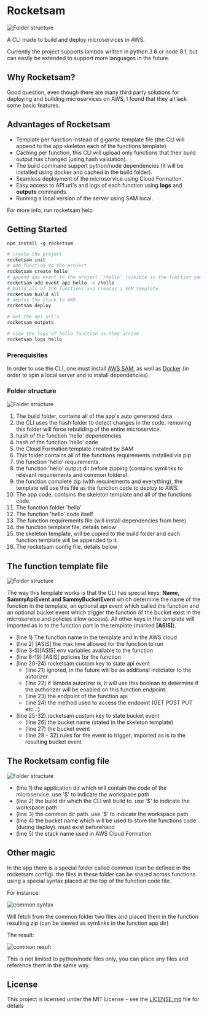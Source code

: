 # Rocketsam

![Folder structure](./img/rocketsam.png)

A CLI made to build and deploy microservices in AWS.

Currently the project supports lambda written in python 3.6 or node 8.1, but can easily be extended to support more languages in the future.

## Why Rocketsam?
Good question, even though there are many third party solutions for deploying and building microservices on AWS, I found that they all lack some basic features.

## Advantages of Rocketsam
* Template per function instead of gigantic template file (the CLI will append to the app skeleton each of the functions template)
* Caching per function, this CLI will upload only functions that their build output has changed (using hash validation).
* The build command support python/node dependencies (it will be installed using docker and cached in the build folder).
* Seamless deployment of the microservice using Cloud Formation.
* Easy access to API url's and logs of each function using **logs** and **outputs** commands.
* Running a local version of the server using SAM local.

For more info, run rocketsam help

## Getting Started

```
npm install -g rocketsam
```

```bash
# create the project
rocketsam init
# add function to the project
rocketsam create hello
# append api event to the project '/hello' (visible in the function yaml)
rocketsam add event api hello -e /hello
# build all of the functions and creates a SAM template
rocketsam build all
# deploy the stack to AWS
rocketsam deploy

# Get the api url's
rocketsam outputs

# view the logs of hello function as they arrive
rocketsam logs hello
```

### Prerequisites

In order to use the CLI, one must install [AWS SAM](https://aws.amazon.com/serverless/sam/), as well as [Docker](https://www.docker.com/) (in order to spin a local server and to install dependencies)

### Folder structure
![Folder structure](./img/structure.png)

1. The build folder, contains all of the app's auto generated data
2. the CLI uses the hash folder to detect changes in the code, removing this folder will force rebuilding of the entire microservice.
3. hash of the function 'hello' dependencies
4. hash of the function 'hello' code
5. the Cloud Formation template created by SAM
6. This folder contains all of the functions requirements installed via pip
7. the function 'hello' requirements.
8. the function 'hello' output dir before zipping (contains symlinks to relevant requirements and common folders).
9. the function complete zip (with requirements and everything), the template will use this file as the function code to deploy to AWS.
10. The app code, contains the skeleton template and all of the functions code.
11. The function folder 'hello'
12. The function 'hello' code itself
13. The function requirements file (will install dependencies from here)
14. the function template file, details below
15. the skeleton template, will be copied to the build folder and each function template will be appended to it.
16. The rocketsam config file, details below

## The function template file
![Folder structure](./img/functionyaml.png)

The way this template works is that the CLI has special keys: **Name, SammyApiEvent and SammyBucketEvent** which determine the name of the function in the template, an optional api event which called the function and an optional bucket event which trigger the function (if the bucket exist in the microservice and policies allow access). All other keys in the template will imported as is to the function part in the template (marked **[ASIS]**).

* (line 1) The function name in the template and in the AWS cloud
* (line 2) [ASIS] the max time allowed for the function to run
* (line 3-5)[ASIS] env variables available to the function
* (line 6-19) [ASIS] policies for the function
* (line 20-24) rocketsam custom key to state api event
  * (line 21) ignored, in the future will be as additonal indictator to the autorizer.
  * (line 22) if lambda autorizer is, it will use this boolean to determine if the authorizer will be enabled on this function endpoint.
  * (line 23) the endpoint of the function api
  * (line 24) the method used to access the endpoint (GET POST PUT etc...)
* (line 25-32) rocketsam custom key to state bucket event
    * (line 26) the bucket name (stated in the skeleton template)
    * (line 27) the bucket event
    * (line 28 - 32) rules for the event to trigger, imported as is to the resulting bucket event
## The Rocketsam config file
![Folder structure](./img/rocketsamyaml.png)

* (line 1) the application dir which will contain the code of the microservice. use '$' to indicate the workspace path
* (line 2) the build dir which the CLI will build to. use '$' to indicate the workspace path
* (line 3) the common dir path. use '$' to indicate the workspace path
* (line 4) the bucket name which will be used to store the functions code (during deploy). must exist beforehand
* (line 5) the stack name used in AWS Cloud Formation

## Other magic
In the app there is a special folder called common (can be defined in the rocketsam config). the files in these folder can be shared across functions using a special syntax placed at the top of the function code file.

For instance:

![common syntax](./img/commonsyntax.png)

Will fetch from the common folder two files and placed them in the function resulting zip (can be viewed as symlinks in the function app dir)

The result:

![common result](./img/commonresult.png)

This is not limited to python/node files only, you can place any files and reference them in the same way.

## License

This project is licensed under the MIT License - see the [LICENSE.md](LICENSE) file for details